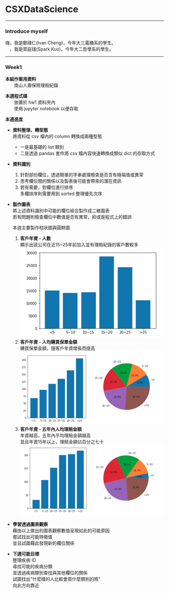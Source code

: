 # CSXDataScience
---
### Introduce myself  

嗨，我是鄭禕仁(Ivan Cheng)，今年大三電機系的學生。  
　，我是郭庭瑞(Spark Kuo)，今年大二哲學系的學生。
_______________________
### Week1
**本組作業用資料**  
　　南山人壽保險理賠紀錄  

**本週程式碼**  
　　放置於 hw1 資料夾內  
　　使用 jupyter notebook 以便存取  

**本週進度**
* **資料整理、轉型態**  
  將資料從 csv 檔內的 column 轉換成兩種型態  
  * 一是最基礎的 list 類別  
  * 二是透過 pandas 套件將 csv 檔內容快速轉換成類似 dict 的存取方式


* **資料識別**  
  1. 針對部份欄位，透過簡單的字串處理檢查是否含有極端值或異常
  2. 思考欄位間的關係以及製表後可能會帶來的潛在資訊
  3. 若有需要，對欄位進行排序  
     多欄排序則需要用到 sorted 整理優先次序


* **製作圖表**  
  將上述資料識別中可能的欄位組合製作成二維圖表  
  若有問題則檢查欄位中數值是否有異常，抑或是程式上的錯誤  

  本週主要製作柱狀圖與圓餅圖  
  1. **客戶年資 - 人數**  
  顯示出該公司在近15~25年前加入並有理賠紀錄的客戶數較多
  ![1](/hw1/1.png)  
  2. **客戶年資 - 人均購買保單金額**   
  購買保單金額，隨客戶年資增長而提高
  ![2](/hw1/2.png)  
  3. **客戶年資 - 五年內人均理賠金額**  
  年資越高，五年內平均理賠金額越高  
  並且年資15年以上，理賠金額佔百分之七十
  ![3](/hw1/3.png)  


* **學習透過圖表觀察**  
  藉由以上做出的圖表觀察數值呈現如此的可能原因  
  嘗試找出可能特徵值  
  並且試圖藉此發現新的欄位關係


* **下週可能目標**  
  整理疾病 ID  
  尋找可能的疾病分類  
  並透過疾病類別查找與其他欄位的關係  
  試圖找出"什麼樣的人比較會買什麼類別的險"  
  向此方向靠近
